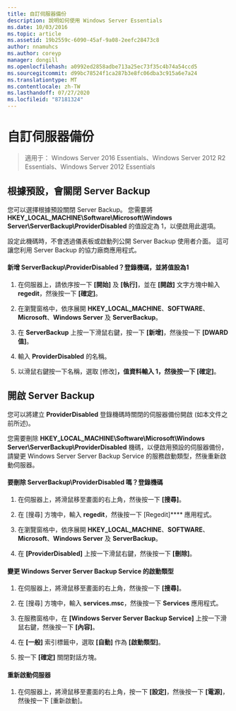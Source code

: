 ```yaml
---
title: 自訂伺服器備份
description: 說明如何使用 Windows Server Essentials
ms.date: 10/03/2016
ms.topic: article
ms.assetid: 19b2559c-6090-45af-9a08-2eefc28473c8
author: nnamuhcs
ms.author: coreyp
manager: dongill
ms.openlocfilehash: a0992ed2858adbe713a25ec73f35c4b74a54ccd5
ms.sourcegitcommit: d99bc78524f1ca287b3e8fc06dba3c915a6e7a24
ms.translationtype: MT
ms.contentlocale: zh-TW
ms.lasthandoff: 07/27/2020
ms.locfileid: "87181324"
---
```

# <a name="customize-server-backup"></a>自訂伺服器備份

>適用于： Windows Server 2016 Essentials、Windows Server 2012 R2 Essentials、Windows Server 2012 Essentials

## <a name="turn-off-server-backup-by-default"></a>根據預設，會關閉 Server Backup
 您可以選擇根據預設關閉 Server Backup。 您需要將 **HKEY_LOCAL_MACHINE\Software\Microsoft\Windows Server\ServerBackup\ProviderDisabled** 的值設定為 1，以便啟用此選項。

 設定此機碼時，不會透過儀表板或啟動列公開 Server Backup 使用者介面。 這可讓您利用 Server Backup 的協力廠商應用程式。

#### <a name="to-add-serverbackupproviderdisabled-registry-key-and-set-the-value-to-1"></a>新增 ServerBackup\ProviderDisabled？登錄機碼，並將值設為1

1.  在伺服器上，請依序按一下 **[開始]** 及 **[執行]**，並在 **[開啟]** 文字方塊中輸入 **regedit**，然後按一下 **[確定]**。

2.  在瀏覽窗格中，依序展開 **HKEY_LOCAL_MACHINE**、**SOFTWARE**、**Microsoft**、**Windows Server** 及 **ServerBackup**。

3.  在 **ServerBackup** 上按一下滑鼠右鍵，按一下 **[新增]**，然後按一下 **[DWARD 值]**。

4.  輸入 **ProviderDisabled** 的名稱。

5.  以滑鼠右鍵按一下名稱，選取 [修改]****，值資料輸入 **1**，然後按一下 [確定]****。

## <a name="turn-on-server-backup"></a>開啟 Server Backup
 您可以將建立 **ProviderDisabled** 登錄機碼時關閉的伺服器備份開啟 (如本文件之前所述)。

 您需要刪除 **HKEY_LOCAL_MACHINE\Software\Microsoft\Windows Server\ServerBackup\ProviderDisabled** 機碼，以便啟用預設的伺服器備份，請變更 Windows Server Server Backup Service 的服務啟動類型，然後重新啟動伺服器。

#### <a name="to-delete-serverbackupproviderdisabled-registry-key"></a>要刪除 ServerBackup\ProviderDisabled 嗎？登錄機碼

1.  在伺服器上，將滑鼠移至畫面的右上角，然後按一下 **[搜尋]**。

2.  在 [搜尋] 方塊中，輸入 **regedit**，然後按一下 [Regedit]**** 應用程式。

3.  在瀏覽窗格中，依序展開 **HKEY_LOCAL_MACHINE**、**SOFTWARE**、**Microsoft**、**Windows Server** 及 **ServerBackup**。

4.  在 **[ProviderDisabled]** 上按一下滑鼠右鍵，然後按一下 **[刪除]**。

#### <a name="change-the-start-type-of-windows-server-server-backup-service"></a>變更 Windows Server Server Backup Service 的啟動類型

1.  在伺服器上，將滑鼠移至畫面的右上角，然後按一下 **[搜尋]**。

2.  在 [搜尋] 方塊中，輸入 **services.msc**，然後按一下 **Services** 應用程式。

3.  在服務窗格中，在 **[Windows Server Server Backup Service]** 上按一下滑鼠右鍵，然後按一下 **[內容]**。

4.  在 **[一般]** 索引標籤中，選取 **[自動]** 作為 **[啟動類型]**。

5.  按一下 **[確定]** 關閉對話方塊。

#### <a name="restart-the-server"></a>重新啟動伺服器

1.  在伺服器上，將滑鼠移至畫面的右上角，按一下 **[設定]**，然後按一下 **[電源]**，然後按一下 [重新啟動]。